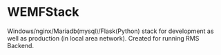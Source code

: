 # WEMFStack
Windows/nginx/Mariadb(mysql)/Flask(Python) stack for development as well as production (in local area network). Created for running RMS Backend.
